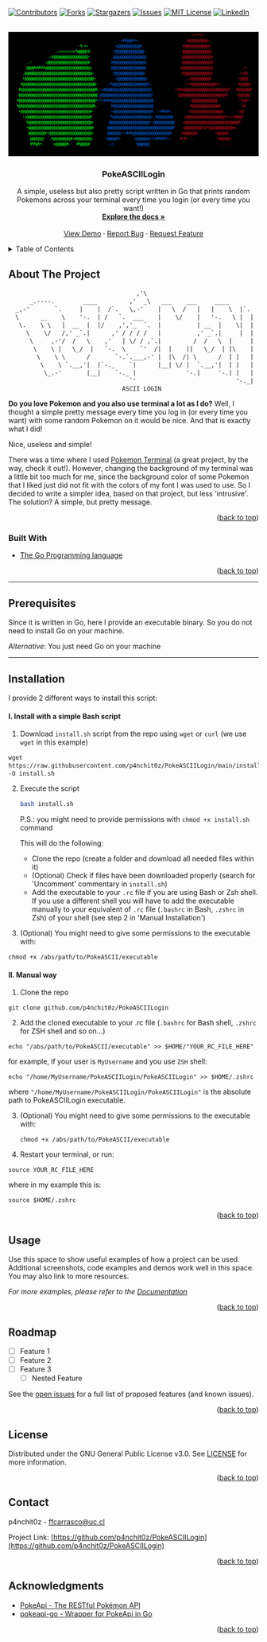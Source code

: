 <div id="top"></div>
<!--
*** Thanks for checking out the Best-README-Template. If you have a suggestion
*** that would make this better, please fork the repo and create a pull request
*** or simply open an issue with the tag "enhancement".
*** Don't forget to give the project a star!
*** Thanks again! Now go create something AMAZING! :D
-->



<!-- PROJECT SHIELDS -->
<!--
*** I'm using markdown "reference style" links for readability.
*** Reference links are enclosed in brackets [ ] instead of parentheses ( ).
*** See the bottom of this document for the declaration of the reference variables
*** for contributors-url, forks-url, etc. This is an optional, concise syntax you may use.
*** https://www.markdownguide.org/basic-syntax/#reference-style-links
-->
[![Contributors][contributors-shield]][contributors-url]
[![Forks][forks-shield]][forks-url]
[![Stargazers][stars-shield]][stars-url]
[![Issues][issues-shield]][issues-url]
[![MIT License][license-shield]][license-url]
[![LinkedIn][linkedin-shield]][linkedin-url]



<!-- PROJECT LOGO -->
<br />
<div align="center">
<a href="https://github.com/p4nchit0z/PokeASCIILogin">
   <img src="images/pokemonLoginPresentation.png" alt="Logo" width="1000" height="250"></a>


<h3 align="center">PokeASCIILogin</h3>

  <p align="center">
    A simple, useless but also pretty script written in Go that prints random Pokemons across your terminal every time you login (or every time you want!)
    <br />
    <a href="https://github.com/p4nchit0z/PokeASCIILogin"><strong>Explore the docs »</strong></a>
    <br />
    <br />
    <a href="https://github.com/p4nchit0z/PokeASCIILogin">View Demo</a>
    ·
    <a href="https://github.com/p4nchit0z/PokeASCIILogin/issues">Report Bug</a>
    ·
    <a href="https://github.com/p4nchit0z/PokeASCIILogin/issues">Request Feature</a>
  </p>
</div>



<!-- TABLE OF CONTENTS -->
<details>
  <summary>Table of Contents</summary>
  <ol>
    <li>
      <a href="#about-the-project">About The Project</a>
      <ul>
        <li><a href="#built-with">Built With</a></li>
      </ul>
    </li>
    <li>
      <a href="#installation">Getting Started</a>
      <ul>
        <li><a href="#prerequisites">Prerequisites</a></li>
        <li><a href="#installing">Installation</a></li>
      </ul>
    </li>
    <li><a href="#usage">Usage</a></li>
    <li><a href="#roadmap">Roadmap</a></li>
    <li><a href="#contributing">Contributing</a></li>
    <li><a href="#license">License</a></li>
    <li><a href="#contact">Contact</a></li>
    <li><a href="#acknowledgments">Acknowledgments</a></li>
  </ol>
</details>



<!-- ABOUT THE PROJECT -->
## About The Project

                                        ,'\
          _.----.        ____         ,'  _\   ___    ___     ____
      _,-'       `.     |    |  /`.   \,-'    |   \  /   |   |    \  |`.
      \      __    \    '-.  | /   `.  ___    |    \/    |   '-.   \ |  |
       \.    \ \   |  __  |  |/    ,','_  `.  |          | __  |    \|  |
         \    \/   /,' _`.|      ,' / / / /   |          ,' _`.|     |  |
          \     ,-'/  /   \    ,'   | \/ / ,`.|         /  /   \  |     |
           \    \ |   \_/  |   `-.  \    `'  /|  |    ||   \_/  | |\    |
            \    \ \      /       `-.`.___,-' |  |\  /| \      /  | |   |
             \    \ `.__,'|  |`-._    `|      |__| \/ |  `.__,'|  | |   |
              \_.-'       |__|    `-._ |              '-.|     '-.| |   |
                                      `'                            '-._|
                                    ASCII LOGIN

**Do you love Pokemon and you also use terminal a lot as I do?** Well, I thought a simple pretty message every time you log in (or every time you want) with some random Pokemon on it would be nice. And that is exactly what I did! 

Nice, useless and simple!

There was a time where I used [Pokemon Terminal](https://github.com/LazoCoder/Pokemon-Terminal) (a great project, by the way, check it out!). However, changing the background of my terminal was a little bit too much for me, since the background color of some Pokemon that I liked just did not fit with the colors of my font I was used to use. So I decided to write a simpler idea, based on that project, but less 'intrusive'. The solution? A simple, but pretty message.


<p align="right">(<a href="#top">back to top</a>)</p>



### Built With

* [The Go Programming language](https://go.dev/)

<p align="right">(<a href="#top">back to top</a>)</p>

---

<!-- GETTING STARTED -->

## Prerequisites

Since it is written in Go, here I provide an executable binary. So you do not need to install Go on your machine. 

*Alternative*: You just need Go on your machine

---

## Installation
I provide 2 different ways to install this script:
#### I. Install with a simple Bash script
1. Download `install.sh` script from the repo using `wget` or `curl` (we use `wget` in this example)
```
wget https://raw.githubusercontent.com/p4nchit0z/PokeASCIILogin/main/install.sh -O install.sh
```

2. Execute the script
   ```sh
   bash install.sh
   ```
   P.S.: you might need to provide permissions with `chmod +x install.sh` command

   This will do the following:
   - Clone the repo (create a folder and download all needed files within it)
   - (Optional) Check if files have been downloaded properly (search for 'Uncomment' commentary in `install.sh`)
   - Add the executable to your `.rc` file if you are using Bash or Zsh shell. If you use a different shell you will have to add the executable manually  to your equivalent of `.rc` file (`.bashrc` in Bash, `.zshrc` in Zsh) of your shell (see step 2 in 'Manual Installation')

3.  (Optional) You might need to give some permissions to the executable with:
   ```
   chmod +x /abs/path/to/PokeASCII/executable
   ```
#### II. Manual way
1. Clone the repo
```
git clone github.com/p4nchit0z/PokeASCIILogin
```

2. Add the cloned executable to your .rc file (`.bashrc` for Bash shell, `.zshrc` for ZSH shell and so on...)

```
echo "/abs/path/to/PokeASCII/executable" >> $HOME/"YOUR_RC_FILE_HERE"
```
for example, if your user is `MyUsername` and you use `ZSH` shell:
```
echo "/home/MyUsername/PokeASCIILogin/PokeASCIILogin" >> $HOME/.zshrc
```
where `"/home/MyUsername/PokeASCIILogin/PokeASCIILogin"` is the absolute path to PokeASCIILogin executable.

3. (Optional) You might need to give some permissions to the executable with:
   ```
   chmod +x /abs/path/to/PokeASCII/executable
   ```

4. Restart your terminal, or run:
```
source YOUR_RC_FILE_HERE
```
where in my example this is:
```
source $HOME/.zshrc
```

<p align="right">(<a href="#top">back to top</a>)</p>



<!-- USAGE EXAMPLES -->
## Usage

Use this space to show useful examples of how a project can be used. Additional screenshots, code examples and demos work well in this space. You may also link to more resources.

_For more examples, please refer to the [Documentation](https://example.com)_

<p align="right">(<a href="#top">back to top</a>)</p>



<!-- ROADMAP -->
## Roadmap

- [ ] Feature 1
- [ ] Feature 2
- [ ] Feature 3
    - [ ] Nested Feature

See the [open issues](https://github.com/p4nchit0z/PokeASCIILogin/issues) for a full list of proposed features (and known issues).

<p align="right">(<a href="#top">back to top</a>)</p>




<!-- LICENSE -->
## License

Distributed under the GNU General Public License v3.0. See [LICENSE](license) for more information.

<p align="right">(<a href="#top">back to top</a>)</p>



<!-- CONTACT -->
## Contact

p4nchit0z - ffcarrasco@uc.cl

Project Link: [https://github.com/p4nchit0z/PokeASCIILogin](https://github.com/p4nchit0z/PokeASCIILogin)

<p align="right">(<a href="#top">back to top</a>)</p>



<!-- ACKNOWLEDGMENTS -->
## Acknowledgments

* [PokeApi - The RESTful Pokémon API](https://pokeapi.co/)
* [pokeapi-go - Wrapper for PokeApi in Go](https://github.com/mtslzr/pokeapi-go)

<p align="right">(<a href="#top">back to top</a>)</p>



<!-- MARKDOWN LINKS & IMAGES -->
<!-- https://www.markdownguide.org/basic-syntax/#reference-style-links -->
[contributors-shield]: https://img.shields.io/github/contributors/p4nchit0z/PokeASCIILogin.svg?style=for-the-badge
[contributors-url]: https://github.com/p4nchit0z/PokeASCIILogin/graphs/contributors
[forks-shield]: https://img.shields.io/github/forks/p4nchit0z/PokeASCIILogin.svg?style=for-the-badge
[forks-url]: https://github.com/p4nchit0z/PokeASCIILogin/network/members
[stars-shield]: https://img.shields.io/github/stars/p4nchit0z/PokeASCIILogin.svg?style=for-the-badge
[stars-url]: https://github.com/p4nchit0z/PokeASCIILogin/stargazers
[issues-shield]: https://img.shields.io/github/issues/p4nchit0z/PokeASCIILogin.svg?style=for-the-badge
[issues-url]: https://github.com/p4nchit0z/PokeASCIILogin/issues
[license-shield]: https://img.shields.io/github/license/p4nchit0z/PokeASCIILogin.svg?style=for-the-badge
[license-url]: https://github.com/p4nchit0z/PokeASCIILogin/blob/master/LICENSE.txt
[linkedin-shield]: https://img.shields.io/badge/-LinkedIn-black.svg?style=for-the-badge&logo=linkedin&colorB=555
[linkedin-url]: https://linkedin.com/in/francisco-carrasco-varela-cl
[product-screenshot]: images/screenshot.png
